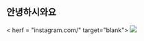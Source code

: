 ## 안녕하시와요

< herf = "instagram.com/" target="blank"> <img src="https://img.shields.io/badge/instagram-E4405F?style=flat-square&logo=Android&logoColor=white"/>
<!--
**william00kim/william00kim** is a ✨ _special_ ✨ repository because its `README.md` (this file) appears on your GitHub profile.

Here are some ideas to get you started:

- 🔭 I’m currently working on ...
- 🌱 I’m currently learning ...
- 👯 I’m looking to collaborate on ...
- 🤔 I’m looking for help with ...
- 💬 Ask me about ...
- 📫 How to reach me: ...
- 😄 Pronouns: ...
- ⚡ Fun fact: ...
-->

